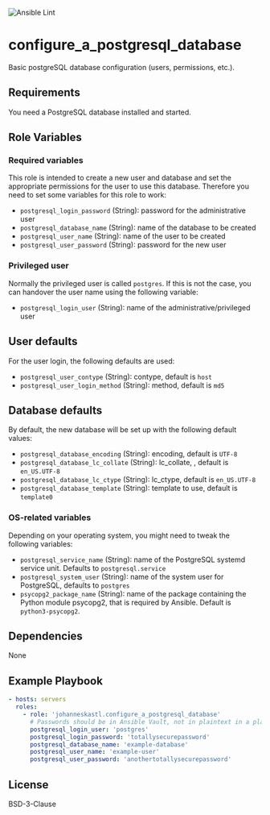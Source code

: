 ![Ansible Lint](https://github.com/johanneskastl/ansible-role-configure_a_postgresql_database/workflows/Ansible%20Lint/badge.svg)

# configure_a_postgresql_database

Basic postgreSQL database configuration (users, permissions, etc.).

## Requirements

You need a PostgreSQL database installed and started.

## Role Variables

### Required variables

This role is intended to create a new user and database and set the appropriate
permissions for the user to use this database. Therefore you need to set some
variables for this role to work:

- `postgresql_login_password` (String): password for the administrative user
- `postgresql_database_name` (String): name of the database to be created
- `postgresql_user_name` (String):  name of the user to be created
- `postgresql_user_password` (String): password for the new user

### Privileged user

Normally the privileged user is called `postgres`. If this is not the case, you
can handover the user name using the following variable:

- `postgresql_login_user` (String): name of the administrative/privileged user

## User defaults

For the user login, the following defaults are used:

- `postgresql_user_contype` (String): contype, default is `host`
- `postgresql_user_login_method` (String): method, default is `md5`

## Database defaults

By default, the new database will be set up with the following default values:

- `postgresql_database_encoding` (String): encoding, default is `UTF-8`
- `postgresql_database_lc_collate` (String): lc_collate, , default is
  `en_US.UTF-8`
- `postgresql_database_lc_ctype` (String): lc_ctype, default is `en_US.UTF-8`
- `postgresql_database_template` (String): template to use, default is
  `template0`

### OS-related variables

Depending on your operating system, you might need to tweak the following
variables:

- `postgresql_service_name` (String): name of the PostgreSQL systemd service
  unit. Defaults to `postgresql.service`
- `postgresql_system_user` (String): name of the system user for PostgreSQL,
  defaults to `postgres`
- `psycopg2_package_name` (String): name of the package containing the Python
  module psycopg2, that is required by Ansible. Default is `python3-psycopg2`.

## Dependencies

None

## Example Playbook

```yaml
- hosts: servers
  roles:
    - role: 'johanneskastl.configure_a_postgresql_database'
      # Passwords should be in Ansible Vault, not in plaintext in a playbook...
      postgresql_login_user: 'postgres'
      postgresql_login_password: 'totallysecurepassword'
      postgresql_database_name: 'example-database'
      postgresql_user_name: 'example-user'
      postgresql_user_password: 'anothertotallysecurepassword'
```

## License

BSD-3-Clause
